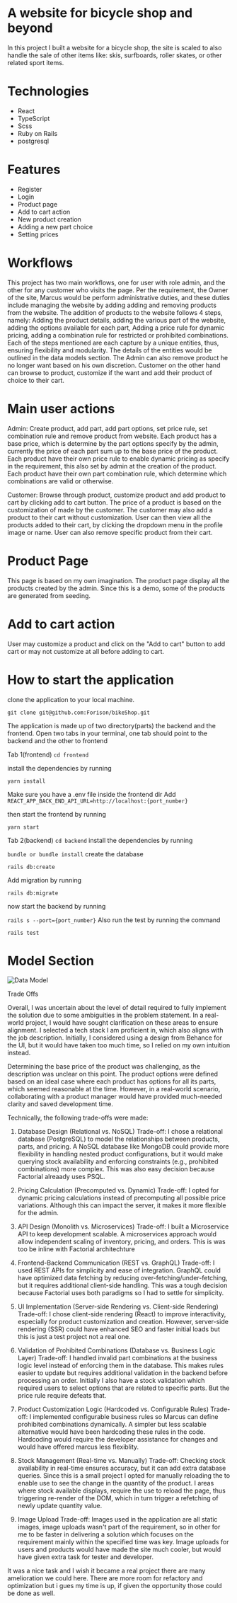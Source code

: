 # A website for bicycle shop and beyond

In this project I built a website for a bicycle shop, the site is scaled to also handle the sale of other items like:
skis, surfboards, roller skates, or other related sport items.

# Technologies

- React
- TypeScript
- Scss
- Ruby on Rails
- postgresql

# Features

- Register
- Login
- Product page
- Add to cart action
- New product creation
- Adding a new part choice
- Setting prices

# Workflows

This project has two main workflows, one for user with role admin, and the other for any customer who visits the page.
Per the requirement, the Owner of the site, Marcus would be perform administrative duties, and these duties include managing the website by adding adding and removing products
from the website.
The addition of products to the website follows 4 steps, namely: Adding the product details, adding the various part of the website, adding the options available for each part,
Adding a price rule for dynamic pricing, adding a combination rule for restricted or prohibited combinations. 
Each of the steps mentioned are each capture by a unique entities, thus, ensuring flexibility and modularity. The details of the entities would be outlined in the data models
section.
The Admin can also remove product he no longer want based on his own discretion.
Customer on the other hand can browse to product, customize if the want and add their product of choice to their cart.

# Main user actions

Admin: Create product, add part, add part options, set price rule, set combination rule and remove product from website.
Each product has a base price, which is determine by the part options specify by the admin, currently the price of each part sum up to the base price of the product.
Each product have their own price rule to enable dynamic pricing as specify in the requirement, this also set by admin at the creation of the product.
Each product have their own part combination rule, which determine which combinations are valid or otherwise.

Customer: Browse through product, customize product and add product to cart by clicking add to cart button.
The price of a product is based on the customization of made by the customer. The customer may also add a product to their cart without customization.
User can then view all the products added to their cart, by clicking the dropdown menu in the profile image or name.
User can also remove specific product from their cart.

# Product Page
This page is based on my own imagination. The product page display all the products created by the admin. Since this is a demo, some of the products are generated from seeding.

# Add to cart action
User may customize a product and click on the "Add to cart" button to add cart or may not customize at all before adding to cart.

# How to start the application

clone the application to your local machine.

`
git clone git@github.com:Forison/bikeShop.git
`

The application is made up of two directory(parts) the backend and the frontend.
Open two tabs in your terminal, one tab should point to the backend and the other to frontend

Tab 1(frontend)
`
cd frontend
`

install the dependencies by running

`
yarn install
`

Make sure you have a .env file inside the frontend dir
Add
`
REACT_APP_BACK_END_API_URL=http://localhost:{port_number}
`

then start the frontend by running

`
yarn start
`


Tab 2(backend)
`
cd backend
`
install the dependencies by running

`
bundle or bundle install
`
create the database 

`
rails db:create
`

Add migration by running

`
rails db:migrate
`

now start the backend by running

`
rails s --port={port_number}
`
Also run the test by running the command

`
rails test
`
# Model Section

![Data Model](erd.png)

Trade Offs

Overall, I was uncertain about the level of detail required to fully implement the solution due to some ambiguities in the problem statement. In a real-world project, I would have sought clarification on these areas to ensure alignment. I selected a tech stack I am proficient in, which also aligns with the job description. Initially, I considered using a design from Behance for the UI, but it would have taken too much time, so I relied on my own intuition instead.

Determining the base price of the product was challenging, as the description was unclear on this point. The product options were defined based on an ideal case where each product has options for all its parts, which seemed reasonable at the time. However, in a real-world scenario, collaborating with a product manager would have provided much-needed clarity and saved development time.

Technically, the following trade-offs were made:

1. Database Design (Relational vs. NoSQL)
Trade-off: I chose a relational database (PostgreSQL) to model the relationships between products, parts, and pricing. A NoSQL database like MongoDB could provide more flexibility in handling nested product configurations, but it would make querying stock availability and enforcing constraints (e.g., prohibited combinations) more complex.
This was also easy decision because Factorial alreaady uses PSQL.

2. Pricing Calculation (Precomputed vs. Dynamic)
Trade-off: I opted for dynamic pricing calculations instead of precomputing all possible price variations. Although this can impact the server, it makes it more flexible for the admin.

3. API Design (Monolith vs. Microservices)
Trade-off: I built a Microservice API to keep development scalable. A microservices approach would allow independent scaling of inventory, pricing, and orders. This is was too be inline with Factorial architechture

4. Frontend-Backend Communication (REST vs. GraphQL)
Trade-off: I used REST APIs for simplicity and ease of integration. GraphQL could have optimized data fetching by reducing over-fetching/under-fetching, but it requires additional client-side handling. This was a tough decision because Factorial uses both paradigms so I had to settle for simplicity.

5. UI Implementation (Server-side Rendering vs. Client-side Rendering)
Trade-off: I chose client-side rendering (React) to improve interactivity, especially for product customization and creation. However, server-side rendering (SSR) could have enhanced SEO and faster initial loads but this is just a test project not a real one.

5. Validation of Prohibited Combinations (Database vs. Business Logic Layer)
Trade-off: I handled invalid part combinations at the business logic level instead of enforcing them in the database. This makes rules easier to update but requires additional validation in the backend before processing an order. Initially I also have a stock validation which required users to select options that are related to specific parts. But the price rule require defeats that.

6. Product Customization Logic (Hardcoded vs. Configurable Rules)
Trade-off: I implemented configurable business rules so Marcus can define prohibited combinations dynamically. A simpler but less scalable alternative would have been hardcoding these rules in the code. Hardcoding would require the developer assistance for changes and would have offered marcus less flexiblity.

7. Stock Management (Real-time vs. Manually)
Trade-off: Checking stock availability in real-time ensures accuracy, but it can add extra database queries. Since this is a small project I opted for manually reloading the to enable use to see the change in the quantity of the product. I areas where stock available displays, require the use to reload the page, thus triggering re-render of the DOM, which in turn trigger a refetching of newly update quantity value.

8. Image Upload
Trade-off: Images used in the application are all static images, image uploads wasn't part of the requirement, so in other for me to be faster in delivering a solution which focuses on the requirement mainly within the specified time was key. Image uploads for users and products would have made the site much cooler, but would have given extra task for tester and developer.

It was a nice task and I wish it became a real project there are many amelioration we could here. There are more room for refactory and optimization but i gues my time is up, if given the opportunity those could be done as well.

